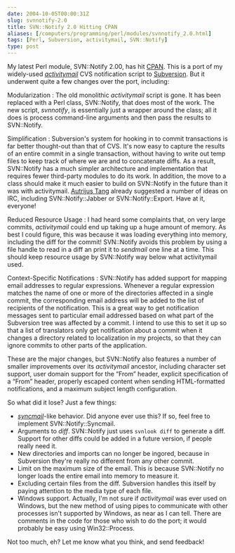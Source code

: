 ```yaml
--- 
date: 2004-10-05T00:00:31Z
slug: svnnotify-2.0
title: SVN::Notify 2.0 Hitting CPAN
aliases: [/computers/programming/perl/modules/svnnotify_2.0.html]
tags: [Perl, Subversion, activitymail, SVN::Notify]
type: post
---
```


My latest Perl module, SVN::Notify 2.00, has hit [CPAN]. This is a port of my
widely-used [*activitymail*] CVS notification script to [Subversion]. But it
underwent quite a few changes over the port, including:

Modularization
:   The old monolithic *activitymail* script is gone. It has been replaced with
    a Perl class, SVN::Notify, that does most of the work. The new script,
    *svnnotify*, is essentially just a wrapper around the class; all it does is
    process command-line arguments and then pass the results to SVN::Notify.

Simplification
:   Subversion's system for hooking in to commit transactions is far better
    thought-out than that of CVS. It's now easy to capture the results of an
    entire commit in a single transaction, without having to write out temp
    files to keep track of where we are and to concatenate diffs. As a result,
    SVN::Notify has a much simpler architecture and implementation that requires
    fewer third-party modules to do its work. In addition, the move to a class
    should make it much easier to build on SVN::Notify in the future than it was
    with activitymail. [Autrijus Tang] already suggested a number of ideas on
    IRC, including SVN::Notify::Jabber or SVN::Notify::Export. Have at it,
    everyone!

Reduced Resource Usage
:   I had heard some complaints that, on very large commits, *activitymail*
    could end up taking up a huge amount of memory. As best I could figure, this
    was because it was loading everything into memory, including the diff for
    the commit! SVN::Notify avoids this problem by using a file handle to read
    in a diff an print it to *sendmail* one line at a time. This should keep
    resource usage by SVN::Notify way below what activitymail used.

Context-Specific Notifications
:   SVN::Notify has added support for mapping email addresses to regular
    expressions. Whenever a regular expression matches the name of one or more
    of the directories affected in a single commit, the corresponding email
    address will be added to the list of recipients of the notification. This is
    a great way to get notification messages sent to particular email addressed
    based on what part of the Subversion tree was affected by a commit. I intend
    to use this to set it up so that a list of translators only get notification
    about a commit when it changes a directory related to localization in my
    projects, so that they can ignore commits to other parts of the application.

These are the major changes, but SVN::Notify also features a number of smaller
improvements over its *activitymail* ancestor, including character set support,
user domain support for the “From” header, explicit specification of a “From”
header, properly escaped content when sending HTML-formatted notifications, and
a maximum subject length configuration.

So what did it lose? Just a few things:

-   [*syncmail*]-like behavior. Did anyone ever use this? If so, feel free to
    implement SVN::Notify::Syncmail.
-   Arguments to *diff*. SVN::Notify just uses `svnlook diff` to generate a
    diff. Support for other diffs could be added in a future version, if people
    really need it.
-   New directories and imports can no longer be ingored, because in Subversion
    they're really no different from any other commit.
-   Limit on the maximum size of the email. This is because SVN::Notify no
    longer loads the entire email into memory to measure it.
-   Excluding certain files from the diff. Subversion handles this itself by
    paying attention to the media type of each file.
-   Windows support. Actually, I'm not sure if *activitymail* was ever used on
    Windows, but the new method of using pipes to communicate with other
    processes isn't supported by Windows, as near as I can tell. There are
    comments in the code for those who wish to do the port; it would probably be
    easy using Win32::Process.

Not too much, eh? Let me know what you think, and send feedback!

  [CPAN]: http://search.cpan.org/dist/SVN-Notify/ "SVN::Notify on CPAN"
  [*activitymail*]: http://search.cpan.org/dist/activitymail/
    "activitymail on CPAN"
  [Subversion]: http://subversion.tigris.org/ "Subversion Website"
  [Autrijus Tang]: http://www.autrijus.org/ "Autrijus.Home"
  [*syncmail*]: http://sourceforge.net/projects/cvs-syncmail "syncmail Website"
